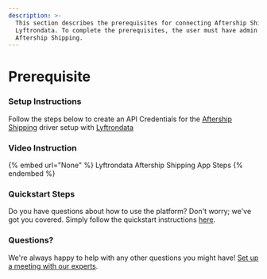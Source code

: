```yaml
---
description: >-
  This section describes the prerequisites for connecting Aftership Shipping to
  Lyftrondata. To complete the prerequisites, the user must have admin access to
  Aftership Shipping.
---
```


# Prerequisite

<mark style="color:blue;"></mark>

### Setup Instructions

Follow the steps below to create an API Credentials for the [Aftership Shipping](None) driver setup with [Lyftrondata](https://www.lyftrondata.com)

### Video Instruction

{% embed url="None" %}
Lyftrondata Aftership Shipping App Steps
{% endembed %}

### Quickstart Steps

Do you have questions about how to use the platform? Don't worry; we've got you covered. Simply follow the quickstart instructions [here](README.md).

### Questions? <a href="#questions" id="questions"></a>

We're always happy to help with any other questions you might have! [Set up a meeting with our experts](https://www.lyftrondata.com/book-a-meeting/).

